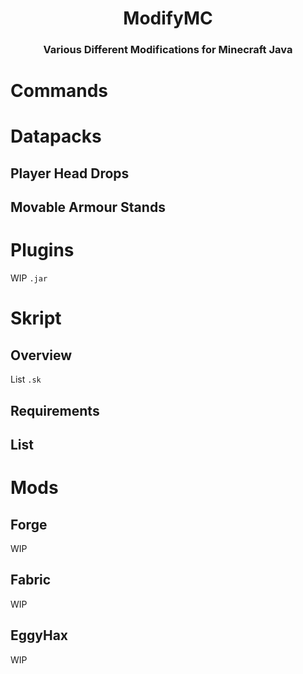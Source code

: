 <h1 align="center">
  ModifyMC
</h1>
<h3 align="center">
  Various Different Modifications for Minecraft Java
</h3>


# Commands
# Datapacks
## Player Head Drops
## Movable Armour Stands
# Plugins
WIP `.jar`
# Skript
## Overview
List `.sk`
## Requirements
## List
# Mods
## Forge
WIP
## Fabric
WIP
## EggyHax
WIP
